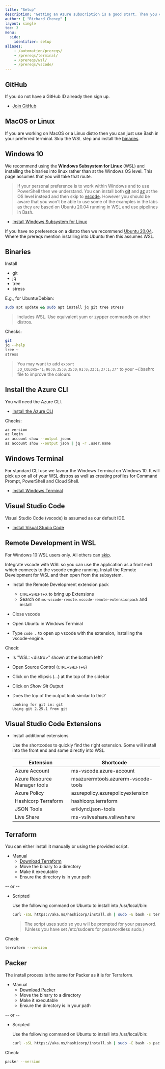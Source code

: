 ```yaml
---
title: "Setup"
description: "Getting an Azure subscription is a good start. Then you can run through this page to set up your laptop ready for many of the labs on the Citadel site."
author: [ "Richard Cheney" ]
layout: single
toc: 3
menu:
  side:
    identifier: setup
aliases:
    - /automation/prereqs/
    - /prereqs/terminal/
    - /prereqs/wsl/
    - /prereqs/vscode/
---
```


## GitHub

If you do not have a GitHub ID already then sign up.

* [Join GitHub](https://github.com/join)

## MacOS or Linux

If you are working on MacOS or a Linux distro then you can just use Bash in your preferred terminal. Skip the WSL step and install the [binaries](#binaries).

## Windows 10

We recommend using the **Windows Subsystem for Linux** (WSL) and installing the binaries into linux rather than at the Windows OS level. This page assumes that you will take that route.

> If your personal preference is to work within Windows and to use PowerShell then we understand. You can install both [git](https://gitforwindows.org/) and [az](https://docs.microsoft.com/en-us/cli/azure/install-azure-cli-windows?tabs=azure-cli) at the OS level instead and then skip to [vscode](#visual-studio-code). However you should be aware that you won't be able to use some of the examples in the labs as they are based on Ubuntu 20.04 running in WSL and use pipelines in Bash.

* [Install Windows Subsystem for Linux](https://docs.microsoft.com/windows/wsl/install-win10)

If you have no preference on a distro then we recommend [Ubuntu 20.04](https://www.microsoft.com/p/ubuntu/9nblggh4msv6). Where the prereqs mention installing into Ubuntu then this assumes WSL.

## Binaries

Install

* git
* jq
* tree
* stress

E.g., for Ubuntu/Debian:

```bash
sudo apt update && sudo apt install jq git tree stress
```

> Includes WSL. Use equivalent yum or zypper commands on other distros.

Checks:

```bash
git
jq --help
tree ~
stress
```

> You may want to add `export JQ_COLORS="1;90:0;35:0;35:0;91:0;33:1;37:1;37"` to your ~/.bashrc file to improve the colours.

## Install the Azure CLI

You will need the Azure CLI.

* [Install the Azure CLI](https://docs.microsoft.com/cli/azure/install-azure-cli-linux?pivots=apt)

Checks:

```bash
az version
az login
az account show --output jsonc
az account show --output json | jq -r .user.name
```

## Windows Terminal

For standard CLI use we favour the Windows Terminal on Windows 10. It will pick up on all of your WSL distros as well as creating profiles for Command Prompt, PowerShell and Cloud Shell.

* [Install Windows Terminal](https://docs.microsoft.com/windows/terminal/get-started)

## Visual Studio Code

Visual Studio Code (vscode) is assumed as our default IDE.

* [Install Visual Studio Code](https://code.visualstudio.com/download)

## Remote Development in WSL

For Windows 10 WSL users only. All others can [skip](#visual-studio-code-extensions).

Integrate vscode with WSL so you can use the application as a front end which connects to the vscode engine running. Install the Remote Development for WSL and then open from the subsystem.

* Install the Remote Development extension pack
  * `CTRL`+`SHIFT`+`X` to bring up Extensions
  * Search on `ms-vscode-remote.vscode-remote-extensionpack` and install
* Close vscode

* Open Ubuntu in Windows Terminal
* Type `code .` to open up vscode with the extension, installing the vscode-engine.

Check:

* Is "WSL: \<distro>" shown at the bottom left?
* Open Source Control (`CTRL`+`SHIFT`+`G`)
* Click on the ellipsis (*...*) at the top of the sidebar
* Click on *Show Git Output*
* Does the top of the output look similar to this?

    ```text
    Looking for git in: git
    Using git 2.25.1 from git
    ```

## Visual Studio Code Extensions

* Install additional extensions

    Use the shortcodes to quickly find the right extension. Some will install into the front end and some directly into WSL.

    | **Extension** | **Shortcode** |
    |---|---|
    | Azure Account | ms-vscode.azure-account |
    | Azure Resource Manager tools | msazurermtools.azurerm-vscode-tools |
    | Azure Policy | azurepolicy.azurepolicyextension |
    | Hashicorp Terraform | hashicorp.terraform |
    | JSON Tools | eriklynd.json-tools |
    | Live Share | ms-vsliveshare.vsliveshare |

## Terraform

You can either install it manually or using the provided script.

* Manual
  * [Download Terraform](https://www.terraform.io/downloads.html)
  * Move the binary to a directory
  * Make it executable
  * Ensure the directory is in your path

-- or --

* Scripted

    Use the following command on Ubuntu to install into /usr/local/bin:

    ```bash
    curl -sSL https://aka.ms/hashicorp/install.sh | sudo -E bash -s terraform
    ```

    > The script uses sudo so you will be prompted for your password. (Unless you have set /etc/sudoers for passwordless sudo.)

Check:

```bash
terraform --version
```

## Packer

The install process is the same for Packer as it is for Terraform.

* Manual
  * [Download Packer](https://www.packer.io/downloads)
  * Move the binary to a directory
  * Make it executable
  * Ensure the directory is in your path

-- or --

* Scripted

    Use the following command on Ubuntu to install into /usr/local/bin:

    ```bash
    curl -sSL https://aka.ms/hashicorp/install.sh | sudo -E bash -s packer
    ```

Check:

```bash
packer --version
```
